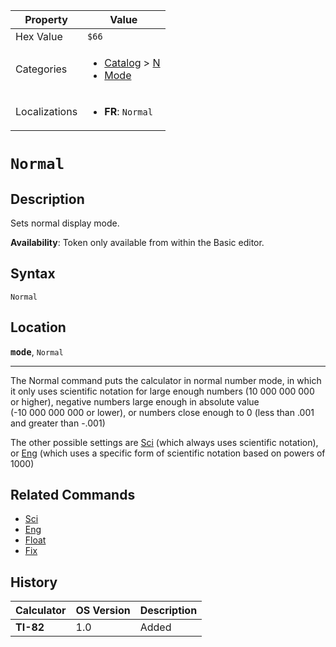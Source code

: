 | Property      | Value |
|---------------|-------|
| Hex Value     | `$66`|
| Categories    | <ul><li>[Catalog](<../categories/Catalog.md>) > [N](<../categories/Catalog.md#N>)</li><li>[Mode](<../categories/Mode.md>)</li></ul> |
| Localizations | <ul><li><b>FR</b>: `Normal`</li></ul> |

# `Normal`

## Description
Sets normal display mode.


<b>Availability</b>: Token only available from within the Basic editor.

## Syntax
`Normal`

## Location
<tt><kbd><b>mode</b></kbd></tt>, `Normal`
<hr>

The Normal command puts the calculator in normal number mode, in which it only uses scientific notation for large enough numbers (10 000 000 000 or higher), negative numbers large enough in absolute value (-10 000 000 000 or lower), or numbers close enough to 0 (less than .001 and greater than -.001)

The other possible settings are [Sci](/sci) (which always uses scientific notation), or [Eng](/eng) (which uses a specific form of scientific notation based on powers of 1000)

## Related Commands

*   [Sci](/sci)
*   [Eng](/eng)
*   [Float](/float)
*   [Fix](/fix)

## History
| Calculator | OS Version | Description |
|------------|------------|-------------|
| <b>TI-82</b> | 1.0 | Added |


